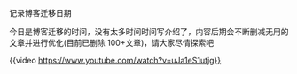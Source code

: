 记录博客迁移日期

今日是博客迁移的时间，没有太多时间时间写介绍了，内容后期会不断删减无用的文章并进行优化(目前已删除 100+文章)，请大家尽情探索吧

  <!-- <video controls> <source src="http://commondatastorage.googleapis.com/gtv-videos-bucket/sample/BigBuckBunny.mp4"> </video> -->

{{video https://www.youtube.com/watch?v=uJa1eS1utjg}}
